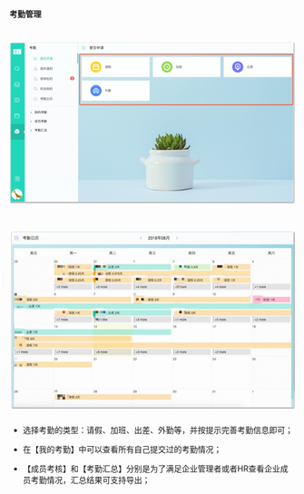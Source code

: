 #### 考勤管理
# ![](/assets/考勤管理1.png)
# ![](/assets/考勤管理2.jpg)
* 选择考勤的类型：请假、加班、出差、外勤等，并按提示完善考勤信息即可；

* 在【我的考勤】中可以查看所有自己提交过的考勤情况；

* 【成员考核】和【考勤汇总】分别是为了满足企业管理者或者HR查看企业成员考勤情况，汇总结果可支持导出；
